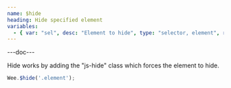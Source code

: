 ```yaml
---
name: $hide
heading: Hide specified element
variables:
  - { var: "sel", desc: "Element to hide", type: "selector, element", req: true }
---
```


---doc---

Hide works by adding the "js-hide" class which forces the element to hide.

```javascript
Wee.$hide('.element');
```